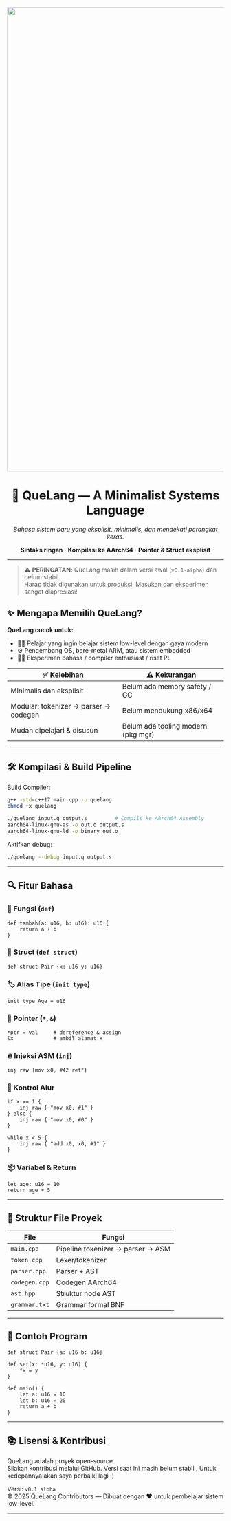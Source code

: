 <div align="center">
  <img width="1440" height="1080" alt="Image" src="https://github.com/user-attachments/assets/d59c1b0d-55ff-4926-8dce-ed4985188ae5" />
  <h1>🌱 QueLang — A Minimalist Systems Language</h1>
  <p><em>Bahasa sistem baru yang eksplisit, minimalis, dan mendekati perangkat keras.</em></p>
  <p>
    <strong>Sintaks ringan</strong> · 
    <strong>Kompilasi ke AArch64</strong> · 
    <strong>Pointer & Struct eksplisit</strong>
  </p>
</div>

---

> ⚠️ **PERINGATAN**: QueLang masih dalam versi awal (`v0.1-alpha`) dan belum stabil.  
> Harap tidak digunakan untuk produksi. Masukan dan eksperimen sangat diapresiasi!
>

## ✨ Mengapa Memilih QueLang?

**QueLang cocok untuk:**

- 🧑‍🎓 Pelajar yang ingin belajar sistem low-level dengan gaya modern
- ⚙️ Pengembang OS, bare-metal ARM, atau sistem embedded
- 👩‍🔬 Eksperimen bahasa / compiler enthusiast / riset PL

| ✅ Kelebihan                          | ⚠️ Kekurangan                        |
|--------------------------------------|--------------------------------------|
| Minimalis dan eksplisit              | Belum ada memory safety / GC         |
| Modular: tokenizer → parser → codegen| Belum mendukung x86/x64              |
| Mudah dipelajari & disusun           | Belum ada tooling modern (pkg mgr)   |

---

## 🛠️ Kompilasi & Build Pipeline

Build Compiler: 
```sh
g++ -std=c++17 main.cpp -o quelang
chmod +x quelang
```

```sh
./quelang input.q output.s         # Compile ke AArch64 Assembly
aarch64-linux-gnu-as -o out.o output.s
aarch64-linux-gnu-ld -o binary out.o
```

Aktifkan debug:
```sh
./quelang --debug input.q output.s
```

---

## 🔍 Fitur Bahasa

### 🧩 Fungsi (`def`)
```quelang
def tambah(a: u16, b: u16): u16 {
    return a + b
}
```

### 🧱 Struct (`def struct`)
```quelang
def struct Pair {x: u16 y: u16}
```

### 🏷️ Alias Tipe (`init type`)
```quelang
init type Age = u16
```

### 🎯 Pointer (`*`, `&`)
```quelang
*ptr = val     # dereference & assign
&x             # ambil alamat x
```

### 🔥 Injeksi ASM (`inj`)
```quelang
inj raw {mov x0, #42 ret"}
```

### 🔁 Kontrol Alur
```quelang
if x == 1 {
    inj raw { "mov x0, #1" }
} else {
    inj raw { "mov x0, #0" }
}

while x < 5 {
    inj raw { "add x0, x0, #1" }
}
```

### 📦 Variabel & Return
```quelang
let age: u16 = 10
return age + 5
```

---

## 📁 Struktur File Proyek

| File          | Fungsi                                  |
|---------------|------------------------------------------|
| `main.cpp`    | Pipeline tokenizer → parser → ASM        |
| `token.cpp`   | Lexer/tokenizer                          |
| `parser.cpp`  | Parser + AST                             |
| `codegen.cpp` | Codegen AArch64                          |
| `ast.hpp`     | Struktur node AST                        |
| `grammar.txt` | Grammar formal BNF                       |

---

## 🧪 Contoh Program

```quelang
def struct Pair {a: u16 b: u16}

def set(x: *u16, y: u16) {
    *x = y
}

def main() {
    let a: u16 = 10
    let b: u16 = 20
    return a + b
}
```

---

## 📚 Lisensi & Kontribusi

QueLang adalah proyek open-source.  
Silakan kontribusi melalui GitHub.
Versi saat ini masih belum stabil , Untuk kedepannya akan saya perbaiki lagi :)

Versi: `v0.1 alpha`  
© 2025 QueLang Contributors — Dibuat dengan ❤️ untuk pembelajar sistem low-level.

---
